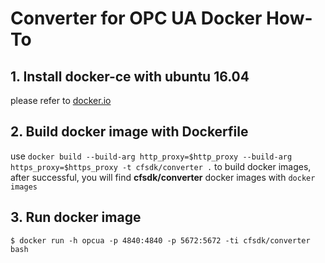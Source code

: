 # Converter for OPC UA Docker How-To

## 1. Install docker-ce with ubuntu 16.04

please refer to [docker.io](https://docs.docker.com/install/linux/docker-ce/ubuntu/#install-docker-ce-1)

## 2. Build docker image with Dockerfile

use `docker build --build-arg http_proxy=$http_proxy --build-arg https_proxy=$https_proxy -t cfsdk/converter .` to build docker images, after successful, you will find **cfsdk/converter** docker images with `docker images`

## 3. Run docker image
    $ docker run -h opcua -p 4840:4840 -p 5672:5672 -ti cfsdk/converter bash
